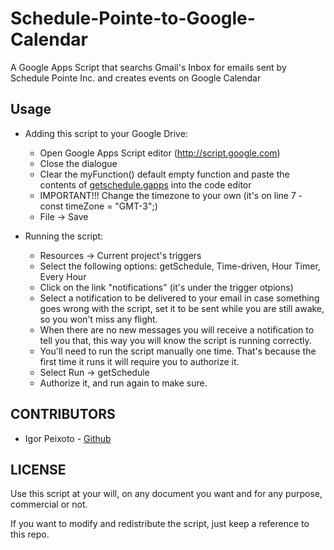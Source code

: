 Schedule-Pointe-to-Google-Calendar
==================================

A Google Apps Script that searchs Gmail's Inbox for emails sent by Schedule Pointe Inc. and creates events on Google Calendar

## Usage

  * Adding this script to your Google Drive:
    * Open Google Apps Script editor (http://script.google.com)
    * Close the dialogue
    * Clear the myFunction() default empty function and paste the contents of [getschedule.gapps](https://raw.githubusercontent.com/igorpeixoto/Schedule-Pointe-to-Google-Calendar/master/getschedule.gapps) into the code editor
    * IMPORTANT!!! Change the timezone to your own (it's on line 7 - const timeZone = "GMT-3";)
    * File -> Save
    
  * Running the script:
    - Resources -> Current project's triggers
    - Select the following options: getSchedule, Time-driven, Hour Timer, Every Hour
    - Click on the link "notifications" (it's under the trigger otpions)
    - Select a notification to be delivered to your email in case something goes wrong with the script,
      set it to be sent while you are still awake, so you won't miss any flight.
    - When there are no new messages you will receive a notification to tell you that, this way you will know
      the script is running correctly.
    - You'll need to run the script manually one time. That's because the first time it runs it will require you to               authorize it.
    - Select Run -> getSchedule
    - Authorize it, and run again to make sure.

## CONTRIBUTORS

* Igor Peixoto - [Github](//github.com/mangini)

## LICENSE

Use this script at your will, on any document you want and for any purpose, commercial or not. 

If you want to modify and redistribute the script, just keep a reference to this repo.
